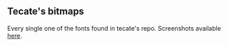 ## Tecate's bitmaps

Every single one of the fonts found in tecate's repo. Screenshots available [here](https://github.com/Tecate/bitmap-fonts "Tecate/bitmap-fonts").
